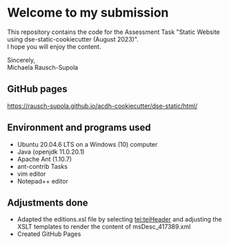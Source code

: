 # Welcome to my submission
This repository contains the code for the Assessment Task "Static Website using dse-static-cookiecutter (August 2023)".  
I hope you will enjoy the content.  
  
Sincerely,  
Michaela Rausch-Supola

## GitHub pages
https://rausch-supola.github.io/acdh-cookiecutter/dse-static/html/

## Environment and programs used
- Ubuntu 20.04.6 LTS on a Windows (10) computer  
- Java (openjdk 11.0.20.1)  
- Apache Ant (1.10.7)  
- ant-contrib Tasks
- vim editor  
- Notepad++ editor  

## Adjustments done
- Adapted the editions.xsl file by selecting <tei:teiHeader> and adjusting the XSLT templates to render the content of msDesc_417389.xml  
- Created GitHub Pages

